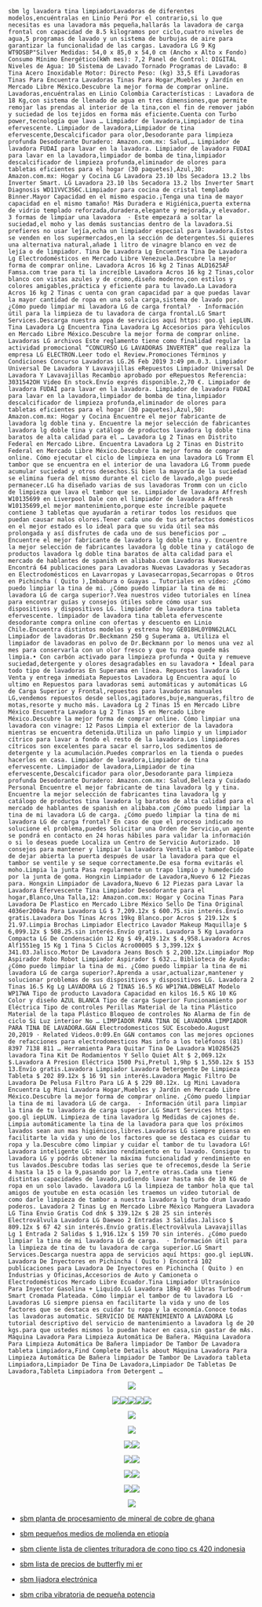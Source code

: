 
```
sbm lg lavadora tina limpiadorLavadoras de diferentes modelos,encuéntralas en Linio Perú Por el contrario,si lo que necesitas es una lavadora más pequeña,hallarás la lavadora de carga frontal con capacidad de 8.5 kilogramos por ciclo,cuatro niveles de agua,5 programas de lavado y un sistema de burbujas de aire para garantizar la funcionalidad de las cargas. Lavadora LG 9 Kg WT9DSBP"Silver Medidas: 54,0 x 85,0 x 54,0 cm (Ancho x Alto x Fondo) Consumo Mínimo Energético(kWh mes): 7,2 Panel de Control: DIGITAL Niveles de Agua: 10 Sistema de Lavado Tornado Programas de Lavado: 8 Tina Acero Inoxidable Motor: Directo Peso: (kg) 33,5 Efi Lavadoras Tinas Para Encuentra Lavadoras Tinas Para Hogar,Muebles y Jardín en Mercado Libre México.Descubre la mejor forma de comprar online. Lavadoras,encuéntralas en Linio Colombia Características : Lavadora de 18 Kg,con sistema de llenado de agua en tres dimensiones,que permite remojar las prendas al interior de la tina,con el fin de remover jabón y suciedad de los tejidos en forma más eficiente.Cuenta con Turbo power,tecnología que lava … Limpiador de lavadora,Limpiador de tina efervescente. Limpiador de lavadora,Limpiador de tina efervescente,Descalcificador para olor,Desodorante para limpieza profunda Desodorante Duradero: Amazon.com.mx: Salud,… Limpiador de lavadora FUDAI para lavar en la lavadora. Limpiador de lavadora FUDAI para lavar en la lavadora,limpiador de bomba de tina,limpiador descalcificador de limpieza profunda,eliminador de olores para tabletas eficientes para el hogar (30 paquetes),Azul,30: Amazon.com.mx: Hogar y Cocina LG Lavadora 23.10 lbs Secadora 13.2 lbs Inverter Smart. LG Lavadora 23.10 lbs Secadora 13.2 lbs Inverter Smart Diagnosis WD11VVC3S6C.Limpiador para cocina de cristal templado Binner.Mayor Capacidad en el mismo espacio.¡Tenga una tina de mayor capacidad en el mismo tamaño! Más Duradera e Higiénica,puerta externa de vidrio templado reforzada,duradera,elegante y mejorada,y elevador. 3 formas de limpiar una lavadora  · Este empezará a soltar la suciedad,el moho y las demás sustancias dentro de la lavadora.Si prefieres no usar lejía,echa un limpiador especial para lavadora.Estos se venden en los supermercados,en la sección de detergentes.Si quieres una alternativa natural,añade 1 litro de vinagre blanco en vez de lejía o de limpiador. Tina De Lavadora Lg Encuentra Tina De Lavadora Lg Electrodomésticos en Mercado Libre Venezuela.Descubre la mejor forma de comprar online. Lavadora Acros 16 kg 2 Tinas ALD1625AF Famsa.com trae para ti la increíble Lavadora Acros 16 kg 2 Tinas,color blanco con vistas azules y de cromo,diseño moderno,con estilos y colores amigables,práctica y eficiente para tu lavado.La Lavadora Acros 16 kg 2 Tinas c uenta con gran capacidad par a que puedas lavar la mayor cantidad de ropa en una sola carga,sistema de lavado por. ¿Cómo puedo limpiar mi lavadora LG de carga frontal?  · Información útil para la limpieza de tu lavadora de carga frontal.LG Smart Services.Descarga nuestra appa de servicios aquí https: goo.gl iepLUN. Tina Lavadora Lg Encuentra Tina Lavadora Lg Accesorios para Vehículos en Mercado Libre México.Descubre la mejor forma de comprar online. Lavadoras LG archivos Este reglamento tiene como finalidad regular la actividad promocional “CONCURSO LG LAVADORAS INVERTER” que realiza la empresa LG ELECTRON.Leer todo el Review.Promociones Términos y Condiciones Concurso Lavadoras LG.26 Feb 2019 3:49 pm.0.3. Limpiador Universal De Lavadora Y Lavavajillas eRepuestos Limpiador Universal De Lavadora Y Lavavajillas Recambio aprobado por eRepuestos Referencia: 3031542OH Video En stock.Envío exprés disponible.2,70 €. Limpiador de lavadora FUDAI para lavar en la lavadora. Limpiador de lavadora FUDAI para lavar en la lavadora,limpiador de bomba de tina,limpiador descalcificador de limpieza profunda,eliminador de olores para tabletas eficientes para el hogar (30 paquetes),Azul,50: Amazon.com.mx: Hogar y Cocina Encuentre el mejor fabricante de lavadora lg doble tina y. Encuentre la mejor selección de fabricantes lavadora lg doble tina y catálogo de productos lavadora lg doble tina baratos de alta calidad para el … Lavadora Lg 2 Tinas en Distrito Federal en Mercado Libre. Encuentra Lavadora Lg 2 Tinas en Distrito Federal en Mercado Libre México.Descubre la mejor forma de comprar online. Cómo ejecutar el ciclo de limpieza en una lavadora LG Tromm El tambor que se encuentra en el interior de una lavadora LG Tromm puede acumular suciedad y otros desechos.Si bien la mayoría de la suciedad se elimina fuera del mismo durante el ciclo de lavado,algo puede permanecer.LG ha diseñado varias de sus lavadoras Tromm con un ciclo de limpieza que lava el tambor que se. Limpiador de lavadora Affresh W10135699 en Liverpool Dale con el limpiador de lavadora Affresh W10135699,el mejor mantenimiento,porque este increíble paquete contiene 3 tabletas que ayudarán a retirar todos los residuos que puedan causar malos olores.Tener cada uno de tus artefactos domésticos en el mejor estado es lo ideal para que su vida útil sea más prolongada y así disfrutes de cada uno de sus beneficios por … Encuentre el mejor fabricante de lavadora lg doble tina y. Encuentre la mejor selección de fabricantes lavadora lg doble tina y catálogo de productos lavadora lg doble tina baratos de alta calidad para el mercado de hablantes de spanish en alibaba.com Lavadoras Nuevas Encontrá 64 publicaciones para Lavadoras Nuevas Lavadoras y Secadoras en Electrodomésticos en Lavarropas y Lavasecarropas,Secarropas o Otros en Pichincha ( Quito ),Imbabura o Guayas … Tutoriales en vídeo: ¿Cómo puedo limpiar la tina de mi. ¿Cómo puedo limpiar la tina de mi lavadora LG de carga superior?.Vea nuestros video tutoriales en línea para encontrar guías y consejos útiles sobre cómo usar sus dispositivos y dispositivos LG. limpiador de lavadora tina tableta efervescente. limpiador de lavadora tina tableta efervescente desodorante compra online con ofertas y descuento en Linio Chile.Encuentra distintos modelos y estrena hoy GE018HL0Y0N62LACL Limpiador de lavadoras Dr.Beckmann 250 g Superama a. Utiliza el limpiador de lavadoras en polvo de Dr.Beckmann por lo menos una vez al mes para conservarla con un olor fresco y que tu ropa quede más limpia.• Con carbón activado para limpieza profunda • Quita y remueve suciedad,detergente y olores desagradables en su lavadora • Ideal para todo tipo de lavadoras En Superama en línea. Repuestos lavadora LG Venta y entrega inmediata Repuestos Lavadora Lg Encuentra aquí lo ultimo en Repuestos para lavadoras semi automáticas y automáticas LG de Carga Superior y Frontal,repuestos para lavadoras manuales LG,vendemos repuestos desde sellos,agitadores,buje,mangueras,filtro de motas,resorte y mucho más. Lavadora Lg 2 Tinas 15 en Mercado Libre México Encuentra Lavadora Lg 2 Tinas 15 en Mercado Libre México.Descubre la mejor forma de comprar online. Cómo limpiar una lavadora con vinagre: 12 Pasos Limpia el exterior de la lavadora mientras se encuentra detenida.Utiliza un paño limpio y un limpiador cítrico para lavar a fondo el resto de la lavadora.Los limpiadores cítricos son excelentes para sacar el sarro,los sedimentos de detergente y la acumulación.Puedes comprarlos en la tienda o puedes hacerlos en casa. Limpiador de lavadora,Limpiador de tina efervescente. Limpiador de lavadora,Limpiador de tina efervescente,Descalcificador para olor,Desodorante para limpieza profunda Desodorante Duradero: Amazon.com.mx: Salud,Belleza y Cuidado Personal Encuentre el mejor fabricante de tina lavadora lg y tina. Encuentre la mejor selección de fabricantes tina lavadora lg y catálogo de productos tina lavadora lg baratos de alta calidad para el mercado de hablantes de spanish en alibaba.com ¿Cómo puedo limpiar la tina de mi lavadora LG de carga. ¿Cómo puedo limpiar la tina de mi lavadora LG de carga frontal? En caso de que el proceso indicado no solucione el problema,puedes Solicitar una Orden de Servicio,un agente se pondrá en contacto en 24 horas hábiles para validar la información o si lo deseas puede Localiza un Centro de Servicio Autorizado. 10 consejos para mantener y limpiar la lavadora Ventila el tambor Ocúpate de dejar abierta la puerta después de usar la lavadora para que el tambor se ventile y se seque correctamente.De esa forma evitarás el moho.Limpia la junta Pasa regularmente un trapo limpio y humedecido por la junta de goma. Hongxin Limpiador de Lavadora,Nuevo 6 12 Piezas para. Hongxin Limpiador de Lavadora,Nuevo 6 12 Piezas para Lavar la Lavadora Efervescente Tina Limpiador Desodorante para el hogar,Blanco,Una Talla,12: Amazon.com.mx: Hogar y Cocina Tinas Para Lavadora De Plastico en Mercado Libre México Sello De Tina Original 4036er2004a Para Lavadora LG $ 7,209.12x $ 600.75.sin interés.Envío gratis.Lavadora Dos Tinas Acros 19kg Blanco.por Acros $ 219.12x $ 21.97.Limpia Brochas Limpiador Electrico Lavador Makeup Maquillaje $ 6,099.12x $ 508.25.sin interés.Envío gratis. Lavadora 5 Kg Lavadora Compacta LG De Condensación 12 Kg $ 49,419.12x $ 4,958.Lavadora Acros Alf1551eg 15 Kg 1 Tina 5 Ciclos Acro00005 $ 3,399.12x $ 341.03.Jalisco.Motor De Lavadora Jeans Bosch $ 2,200.12x.Limpiador Mop Aspirador Robo Robot Limpiador Aspirador $ 632.… Biblioteca de Ayuda: ¿Cómo puedo limpiar la tina de mi. ¿Cómo puedo limpiar la tina de mi lavadora LG de carga superior?.Aprenda a usar,actualizar,mantener y solucionar problemas de sus dispositivos y dispositivos LG. Lavadora 2 Tinas 16.5 Kg Lg LAVADORA LG 2 TINAS 16.5 KG WP17WA.DBWELAT Modelo WP17WA Tipo de producto Lavadora Capacidad en kilos 16.5 KG 10 KG Color y diseño AZUL BLANCA Tipo de carga Superior Funcionamiento por Eléctrica Tipo de controles Perillas Material de la tina Plástico Material de la tapa Plástico Bloqueo de controles No Alarma de fin de ciclo Si Luz interior No … LIMPIADOR PARA TINA DE LAVADORA LIMPIADOR PARA TINA DE LAVADORA.G&N Electrodomesticos SUC Escobedo.August 20,2019 · Related Videos.0:09.En G&N contamos con las mejores opciones de refacciones para electrodomesticos Mas info a los teléfonos (81) 8397 7138 811 … Herramienta Para Quitar Tina De Lavadora W10285625 lavadora Tina Kit De Rodamientos Y Sello Quiet Alt $ 2,069.12x $.Lavadora A Presion Eléctrica 1500 Psi,Pretul 1,9hp $ 1,550.12x $ 153 13.Envío gratis.Lavadora Limpiador Lavadora Detergente De Limpieza Tableta $ 202 89.12x $ 16 91 sin interés.Lavadora Magic Filtro De Lavadora De Pelusa Filtro Para LG A $ 229 80.12x. Lg Mini Lavadora Encuentra Lg Mini Lavadora Hogar,Muebles y Jardín en Mercado Libre México.Descubre la mejor forma de comprar online. ¿Cómo puedo limpiar la tina de mi lavadora LG de carga.  · Información útil para limpiar la tina de tu lavadora de carga superior.LG Smart Services https: goo.gl iepLUN. Limpieza de tina lavadora lg Medidas de cajones de. Limpia automáticamente la tina de la lavadora para que los próximos lavados sean aun mas higiénicos,libres.Lavadoras LG siempre piensa en facilitarte la vida y uno de los factores que se destaca es cuidar tu ropa y la.Descubre cómo limpiar y cuidar el tambor de tu lavadora LG! Lavadora inteligente LG: máximo rendimiento en tu lavado. Consigue tu lavadora LG y podrás obtener la máxima funcionalidad y rendimiento en tus lavados.Descubre todas las series que te ofrecemos,desde la Serie 4 hasta la 15 o la 9,pasando por la 7,entre otras.Cada una tiene distintas capacidades de lavado,pudiendo lavar hasta más de 10 KG de ropa en un solo lavado. lavadora LG la limpieza de tambor hola que tal amigos de youtube en esta ocasión les traemos un video tutorial de como darle limpieza de tambor a nuestra lavadora lg turbo drum lavado poderos. Lavadora 2 Tinas Lg en Mercado Libre México Manguera Lavadora LG Tina Envio Gratis Cod dnk $ 339.12x $ 28 25 sin interés Electroválvula Lavadora LG Daewoo 2 Entradas 3 Salidas.Jalisco $ 809.12x $ 67 42 sin interés.Envío gratis.Electroválvula Lavavajillas Lg 1 Entrada 2 Salidas $ 1,916.12x $ 159 70 sin interés. ¿Cómo puedo limpiar la tina de mi lavadora LG de carga.  · Información útil para la limpieza de tina de tu lavadora de carga superior.LG Smart Services.Descarga nuestra appa de servicios aquí https: goo.gl iepLUN. Lavadora De Inyectores en Pichincha ( Quito ) Encontrá 102 publicaciones para Lavadora De Inyectores en Pichincha ( Quito ) en Industrias y Oficinas,Accesorios de Auto y Camioneta o Electrodomésticos Mercado Libre Ecuador.Tina Limpiador Ultrasónico Para Inyector Gasolina + Liquido.LG Lavadora 18kg 40 Libras Turbodrum Smart Cromada Plateada. Cómo limpiar el tambor de tu lavadora LG  · Lavadoras LG siempre piensa en facilitarte la vida y uno de los factores que se destaca es cuidar tu ropa y la economía.Conoce todas las lavadoras automatic. SERVICIO DE MANTENIMIENTO A LAVADORA LG tutorial descriptivo del servicio de mantenimiento a lavadora lg de 20 kgs.para que ustedes mismos lo puedan hacer en casa,sin gastar de mÁs. Máquina Lavadora Para Limpieza Automática De Bañera. Máquina Lavadora Para Limpieza Automática De Bañera limpiador De Tambor De Lavadora tableta Limpiadora,Find Complete Details about Máquina Lavadora Para Limpieza Automática De Bañera limpiador De Tambor De Lavadora tableta Limpiadora,Limpiador De Tina De Lavadora,Limpiador De Tabletas De Lavadora,Tableta Limpiadora from Detergent … 
```

<div align="center">

<a href="https://es-crusher.shibang-china.com/github&k=sbm+lg+lavadora+tina+limpiador"><img src="https://static.shibang-china.com/es/crusher/logo.jpg"></a>

<a href="https://es-crusher.shibang-china.com/github&k=sbm+lg+lavadora+tina+limpiador"><img src="https://static.shibang-china.com/es/crusher/index.jpg"></a><a href="https://es-crusher.shibang-china.com/material.htmlgithub&k=sbm+lg+lavadora+tina+limpiador"><img src="https://static.shibang-china.com/es/crusher/material.jpg"></a><a href="https://es-crusher.shibang-china.com/application.htmlgithub&k=sbm+lg+lavadora+tina+limpiador"><img src="https://static.shibang-china.com/es/crusher/application.jpg"></a><a href="https://es-crusher.shibang-china.com/aboutus.htmlgithub&k=sbm+lg+lavadora+tina+limpiador"><img src="https://static.shibang-china.com/es/crusher/aboutus.jpg"></a><a href="https://es-crusher.shibang-china.com/contact.htmlgithub&k=sbm+lg+lavadora+tina+limpiador"><img src="https://static.shibang-china.com/es/crusher/contact.jpg"></a>

<a href="https://es-crusher.shibang-china.com/github&k=sbm+lg+lavadora+tina+limpiador"><img src="https://static.shibang-china.com/es/crusher/banner.jpg"></a>

<a href="https://swt.shibang-china.com/github&k=sbm+lg+lavadora+tina+limpiador"><img src="https://static.shibang-china.com/es/crusher/text.jpg"></a>

<a href="https://swt.shibang-china.com/github&k=sbm+lg+lavadora+tina+limpiador"><img src="https://static.shibang-china.com/es/crusher/chat.jpg"></a><a href="https://es-crusher.shibang-china.com/contact.htmlgithub&k=sbm+lg+lavadora+tina+limpiador"><img src="https://static.shibang-china.com/es/crusher/message.jpg"></a>

<a href="https://es-crusher.shibang-china.com/products/pe.htmlgithub&k=sbm+lg+lavadora+tina+limpiador"><img src="https://static.shibang-china.com/es/crusher/pe.jpg"></a><a href="https://es-crusher.shibang-china.com/products/pf.htmlgithub&k=sbm+lg+lavadora+tina+limpiador"><img src="https://static.shibang-china.com/es/crusher/pf.jpg"></a>

<a href="https://es-crusher.shibang-china.com/products/hpt.htmlgithub&k=sbm+lg+lavadora+tina+limpiador"><img src="https://static.shibang-china.com/es/crusher/hpt.jpg"></a><a href="https://es-crusher.shibang-china.com/products/vsi.htmlgithub&k=sbm+lg+lavadora+tina+limpiador"><img src="https://static.shibang-china.com/es/crusher/vsi.jpg"></a>

<a href="https://es-crusher.shibang-china.com/products/klv.htmlgithub&k=sbm+lg+lavadora+tina+limpiador"><img src="https://static.shibang-china.com/es/crusher/klv.jpg"></a><a href="https://es-crusher.shibang-china.com/products/portable.htmlgithub&k=sbm+lg+lavadora+tina+limpiador"><img src="https://static.shibang-china.com/es/crusher/portable.jpg"></a>

<a href="https://swt.shibang-china.com/github&k=sbm+lg+lavadora+tina+limpiador"><img src="https://static.shibang-china.com/es/crusher/case.jpg"></a>

</div>


* [sbm planta de procesamiento de mineral de cobre de ghana](sbm%20planta%20de%20procesamiento%20de%20mineral%20de%20cobre%20de%20ghana.md)

* [sbm pequeños medios de molienda en etiopía](sbm%20peque%C3%B1os%20medios%20de%20molienda%20en%20etiop%C3%ADa.md)

* [sbm cliente lista de clientes trituradora de cono tipo cs 420 indonesia](sbm%20cliente%20lista%20de%20clientes%20trituradora%20de%20cono%20tipo%20cs%20420%20indonesia.md)

* [sbm lista de precios de butterfly mi er](sbm%20lista%20de%20precios%20de%20butterfly%20mi%20er.md)

* [sbm lijadora electrónica](sbm%20lijadora%20electr%C3%B3nica.md)

* [sbm criba vibratoria de pequeña potencia](sbm%20criba%20vibratoria%20de%20peque%C3%B1a%20potencia.md)